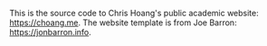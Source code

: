 This is the source code to Chris Hoang's public academic website: https://choang.me. The website template is from Joe Barron: https://jonbarron.info.
